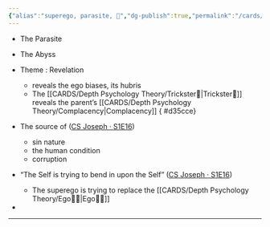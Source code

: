 ```yaml
---
{"alias":"superego, parasite, 👹","dg-publish":true,"permalink":"/cards/depth-psychology-theory/superego/","dgPassFrontmatter":true,"noteIcon":"1","created":"2023-01-05T11:16:52.690+01:00","updated":"2023-05-24T13:36:39.322+02:00"}
---
```


- The Parasite 
- The Abyss 
- Theme : Revelation 
	- reveals the ego biases, its hubris 
	- The [[CARDS/Depth Psychology Theory/Trickster🤡\|Trickster🤡]] reveals the parent’s [[CARDS/Depth Psychology Theory/Complacency\|Complacency]] 
{ #d35cce}

- The source of             ([CS Joseph · S1E16](https://youtu.be/ye6p6Th4PDQ?list=PLCPzIFw2QJDdx32WYP84vx_w2xbteYkr3&t=1432))
	- sin nature 
	- the human condition 
	- corruption 
- “The Self is trying to bend in upon the Self” ([CS Joseph · S1E16](https://youtu.be/ye6p6Th4PDQ?list=PLCPzIFw2QJDdx32WYP84vx_w2xbteYkr3&t=1493)) 
	- The superego is trying to replace the [[CARDS/Depth Psychology Theory/Ego🙋‍♂️\|Ego🙋‍♂️]] 
- 

---
